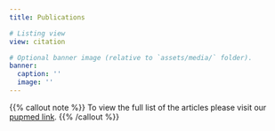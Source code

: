 ```yaml
---
title: Publications

# Listing view
view: citation

# Optional banner image (relative to `assets/media/` folder).
banner:
  caption: ''
  image: ''
---
```


{{% callout note %}}
To view the full list of the articles please visit our
[pupmed link](https://pubmed.ncbi.nlm.nih.gov/?term=brüggen+mc&sort=date).
{{% /callout %}}
